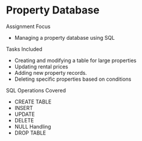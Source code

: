 # Property Database
Assignment Focus
- Managing a property database using SQL

Tasks Included
- Creating and modifying a table for large properties
- Updating rental prices
- Adding new property records.
- Deleting specific properties based on conditions

SQL Operations Covered

- CREATE TABLE
- INSERT
- UPDATE
- DELETE
- NULL Handling
- DROP TABLE
